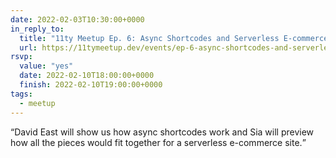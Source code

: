 ```yaml
---
date: 2022-02-03T10:30:00+0000
in_reply_to:
  title: "11ty Meetup Ep. 6: Async Shortcodes and Serverless E-commerce"
  url: https://11tymeetup.dev/events/ep-6-async-shortcodes-and-serverless-e-commerce/
rsvp:
  value: "yes"
  date: 2022-02-10T18:00:00+0000
  finish: 2022-02-10T19:00:00+0000
tags:
  - meetup
---
```


<q>David East will show us how async shortcodes work and Sia will preview how all the pieces would fit together for a serverless e-commerce site.</q>
